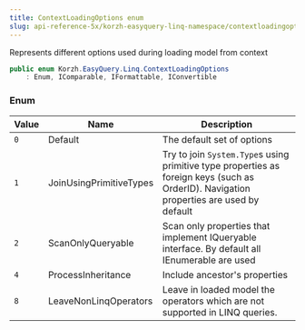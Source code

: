 ```yaml
---
title: ContextLoadingOptions enum
slug: api-reference-5x/korzh-easyquery-linq-namespace/contextloadingoptions-enum
---
```



Represents different options used during loading model from context
```csharp
public enum Korzh.EasyQuery.Linq.ContextLoadingOptions
    : Enum, IComparable, IFormattable, IConvertible

```

### Enum

| Value | Name | Description | 
| --- | --- | --- | 
| `0` | Default | The default set of options | 
| `1` | JoinUsingPrimitiveTypes | Try to join `System.Type`s using primitive type properties as foreign keys (such as OrderID). Navigation properties are used by default | 
| `2` | ScanOnlyQueryable | Scan only properties that implement IQueryable interface. By default all IEnumerable are used | 
| `4` | ProcessInheritance | Include ancestor's properties | 
| `8` | LeaveNonLinqOperators | Leave in loaded model the operators which are not supported in LINQ queries. |
